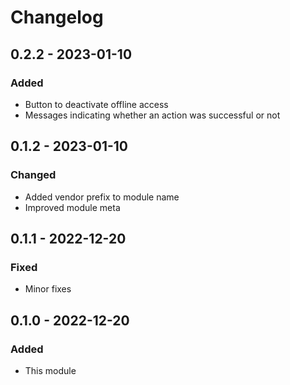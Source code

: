 # Changelog

## 0.2.2 - 2023-01-10

### Added

-   Button to deactivate offline access
-   Messages indicating whether an action was successful or not

## 0.1.2 - 2023-01-10

### Changed

-   Added vendor prefix to module name
-   Improved module meta

## 0.1.1 - 2022-12-20

### Fixed

-   Minor fixes

## 0.1.0 - 2022-12-20

### Added

-   This module
